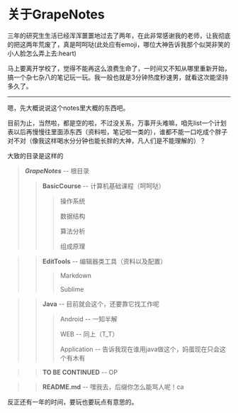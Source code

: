 # 关于GrapeNotes
三年的研究生生活已经浑浑噩噩地过去了两年，在此非常感谢我的老师，让我彻底的把这两年荒废了，真是呵呵哒(此处应有emoji，哪位大神告诉我那个似哭非笑的小人脸怎么弄上去:heart)

马上要离开学校了，觉得不能再这么浪费生命了，一时间又不知从哪里重新开始，搞一个杂七杂八的笔记玩一玩。我一般也就是3分钟热度秒速男，就看这次能坚持多久了。

---

嗯，先大概说说这个notes里大概的东西吧。

目前为止，当然啦，都是空的啦，不过没关系，万事开头难嘛，咱先list一个计划表以后再慢慢往里面添东西（资料啦，笔记啦一类的），谁都不能一口吃成个胖子对不对（像我这样喝水分分钟也能长胖的大神，凡人们是不能理解的）？

大致的目录是这样的
> *__GrapeNotes__*  -- 根目录
> 
>> **BasicCourse** -- 计算机基础课程（呵呵哒）
>> 
>>> 操作系统
>>> 
>>> 数据结构
>>> 
>>> 算法分析
>>> 
>>> 组成原理

>> **EditTools** -- 编辑器类工具（资料以及配置）
>> 
>>> Markdown 
>>> 
>>> Sublime 

>> **Java** -- 目前就会这个，还要靠它找工作呢
>> 
>>> Android -- 一知半解
>>> 
>>> WEB  -- 同上（T_T）
>>> 
>>> Application -- 告诉我现在谁用java做这个，妈蛋现在只会这个有木有

>> **TO BE CONTINUED** -- OP

>> **README.md** -- 嘿我去，后缀你怎么能骂人呢！ca

 
反正还有一年的时间，要玩也要玩点有意思的。

